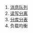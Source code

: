 1. [消息队列](docs/overview/high-concurrency/message-queue.md)
2. [读写分离](docs/overview/high-concurrency/SeparationOfReadingAndWriting.md)
3. [分库分表](docs/overview/high-concurrency/SubDatabaseSndSubTable.md)
4. 负载均衡